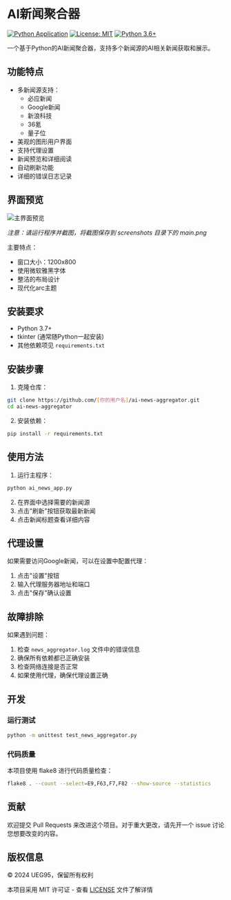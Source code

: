 # AI新闻聚合器

[![Python Application](https://github.com/UEG95/ai-news-aggregator/actions/workflows/python-app.yml/badge.svg)](https://github.com/UEG95/ai-news-aggregator/actions/workflows/python-app.yml)
[![License: MIT](https://img.shields.io/badge/License-MIT-yellow.svg)](https://opensource.org/licenses/MIT)
[![Python 3.6+](https://img.shields.io/badge/python-3.6+-blue.svg)](https://www.python.org/downloads/)

一个基于Python的AI新闻聚合器，支持多个新闻源的AI相关新闻获取和展示。

## 功能特点

- 多新闻源支持：
  - 必应新闻
  - Google新闻
  - 新浪科技
  - 36氪
  - 量子位
- 美观的图形用户界面
- 支持代理设置
- 新闻预览和详细阅读
- 自动刷新功能
- 详细的错误日志记录

## 界面预览

![主界面预览](screenshots/main.png)

*注意：请运行程序并截图，将截图保存到 screenshots 目录下的 main.png*

主要特点：
- 窗口大小：1200x800
- 使用微软雅黑字体
- 整洁的布局设计
- 现代化arc主题

## 安装要求

- Python 3.7+
- tkinter (通常随Python一起安装)
- 其他依赖项见 `requirements.txt`

## 安装步骤

1. 克隆仓库：
```bash
git clone https://github.com/[你的用户名]/ai-news-aggregator.git
cd ai-news-aggregator
```

2. 安装依赖：
```bash
pip install -r requirements.txt
```

## 使用方法

1. 运行主程序：
```bash
python ai_news_app.py
```

2. 在界面中选择需要的新闻源
3. 点击"刷新"按钮获取最新新闻
4. 点击新闻标题查看详细内容

## 代理设置

如果需要访问Google新闻，可以在设置中配置代理：

1. 点击"设置"按钮
2. 输入代理服务器地址和端口
3. 点击"保存"确认设置

## 故障排除

如果遇到问题：

1. 检查 `news_aggregator.log` 文件中的错误信息
2. 确保所有依赖都已正确安装
3. 检查网络连接是否正常
4. 如果使用代理，确保代理设置正确

## 开发

### 运行测试

```bash
python -m unittest test_news_aggregator.py
```

### 代码质量

本项目使用 flake8 进行代码质量检查：

```bash
flake8 . --count --select=E9,F63,F7,F82 --show-source --statistics
```

## 贡献

欢迎提交 Pull Requests 来改进这个项目。对于重大更改，请先开一个 issue 讨论您想要改变的内容。

## 版权信息

© 2024 UEG95，保留所有权利

本项目采用 MIT 许可证 - 查看 [LICENSE](LICENSE) 文件了解详情 